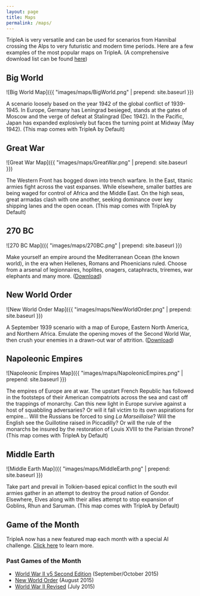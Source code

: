 ```yaml
---
layout: page
title: Maps
permalink: /maps/
---
```


TripleA is very versatile and can be used for scenarios from Hannibal crossing the Alps to very futuristic and modern time periods. Here are a few examples of the most popular maps on TripleA. (A comprehensive download list can be found [here](http://sourceforge.net/projects/tripleamaps/files/maps/))

## Big World

![Big World Map]({{ "images/maps/BigWorld.png" | prepend: site.baseurl }})

A scenario loosely based on the year 1942 of the global conflict of 1939-1945. In Europe, Germany has Leningrad besieged, stands at the gates of Moscow and the verge of defeat at Stalingrad (Dec 1942). In the Pacific, Japan has expanded explosively but faces the turning point at Midway (May 1942). (This map comes with TripleA by Default)

## Great War

![Great War Map]({{ "images/maps/GreatWar.png" | prepend: site.baseurl }})

The Western Front has bogged down into trench warfare. In the East, titanic armies fight across the vast expanses. While elsewhere, smaller battles are being waged for control of Africa and the Middle East. On the high seas, great armadas clash with one another, seeking dominance over key shipping lanes and the open ocean. (This map comes with TripleA by Default)

## 270 BC

![270 BC Map]({{ "images/maps/270BC.png" | prepend: site.baseurl }})

Make yourself an empire around the Mediterranean Ocean (the known world), in the era when Hellenes, Romans and Phoenicians ruled. Choose from a arsenal of legionnaires, hoplites, onagers, cataphracts, triremes, war elephants and many more. ([Download](http://sourceforge.net/projects/tripleamaps/files/maps/270BC.zip/download))

## New World Order

![New World Order Map]({{ "images/maps/NewWorldOrder.png" | prepend: site.baseurl }})

A September 1939 scenario with a map of Europe, Eastern North America, and Northern Africa. Emulate the opening moves of the Second World War, then crush your enemies in a drawn-out war of attrition. ([Download](http://sourceforge.net/projects/tripleamaps/files/maps/WW2%20NEW%20WORLD%20ORDER.zip/download))

## Napoleonic Empires

![Napoleonic Empires Map]({{ "images/maps/NapoleonicEmpires.png" | prepend: site.baseurl }})

The empires of Europe are at war. The upstart French Republic has followed in the footsteps of their American compatriots across the sea and cast off the trappings of monarchy. Can this new light in Europe survive against a host of squabbling adversaries? Or will it fall victim to its own aspirations for empire... Will the Russians be forced to sing *La Marseillaise*? Will the English see the Guillotine raised in Piccadilly? Or will the rule of the monarchs be insured by the restoration of Louis XVIII to the Parisian throne? (This map comes with TripleA by Default)

## Middle Earth

![Middle Earth Map]({{ "images/maps/MiddleEarth.png" | prepend: site.baseurl }})

Take part and prevail in Tolkien-based epical conflict  In the south evil armies gather in an attempt to destroy the proud nation of Gondor. Elsewhere, Elves along with their allies attempt to stop expansion of Goblins, Rhun and Saruman. (This map comes with TripleA by Default)

## Game of the Month

TripleA now has a new featured map each month with a special AI challenge. [Click here](http://www.tripleawarclub.org/modules/newbb/viewforum.php?forum=36) to learn more.

### Past Games of the Month
* [World War II v5 Second Edition](http://tripleadev.1671093.n2.nabble.com/Game-of-the-month-3-tp7589447.html) (September/October 2015)
* [New World Order](http://tripleadev.1671093.n2.nabble.com/Game-of-the-Month-2-td7588951.html) (August 2015)
* [World War II Revised](http://tripleadev.1671093.n2.nabble.com/Game-of-the-Month-1-td7588663.html) (July 2015)
